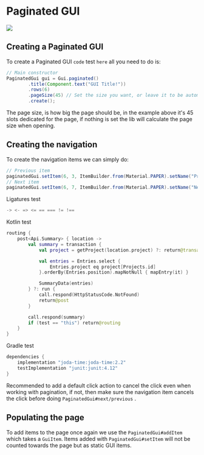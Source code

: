 # Paginated GUI

![](../../.gitbook/assets/ezgif-6-90e434269b68.gif)

## Creating a Paginated GUI

To create a Paginated GUI `code` test `here` all you need to do is:

```java
// Main constructor
PaginatedGui gui = Gui.paginated()
        .title(Component.text("GUI Title!"))
        .rows(6)
        .pageSize(45) // Set the size you want, or leave it to be automatic.
        .create();
```

The page size, is how big the page should be, in the example above it's 45 slots dedicated for the page, if nothing is set the lib will calculate the page size when opening.

## Creating the navigation

To create the navigation items we can simply do:

```java
// Previous item
paginatedGui.setItem(6, 3, ItemBuilder.from(Material.PAPER).setName("Previous").asGuiItem(event -> paginatedGui.previous()));
// Next item
paginatedGui.setItem(6, 7, ItemBuilder.from(Material.PAPER).setName("Next").asGuiItem(event -> paginatedGui.next()));
```

Ligatures test
```kt
-> <- => <= == === != !==       
```

Kotlin test
```kt
routing {
    post<Api.Summary> { location ->
        val summary = transaction {
            val project = getProject(location.project) ?: return@transaction null

            val entries = Entries.select {
                Entries.project eq project[Projects.id]
            }.orderBy(Entries.position).mapNotNull { mapEntry(it) }

            SummaryData(entries)
        } ?: run {
            call.respond(HttpStatusCode.NotFound)
            return@post
        }

        call.respond(summary)
        if (test == "this") return@routing
    }
}
```

Gradle test
```groovy
dependencies {
    implementation "joda-time:joda-time:2.2"
    testImplementation "junit:junit:4.12"
}
```

Recommended to add a default click action to cancel the click even when working with pagination, if not, then make sure the navigation item cancels the click before doing `PaginatedGui#next/previous` .

## Populating the page

To add items to the page once again we use the `PaginatedGui#addItem` which takes a `GuiItem`. Items added with `PaginatedGui#setItem` will not be counted towards the page but as static GUI items.
